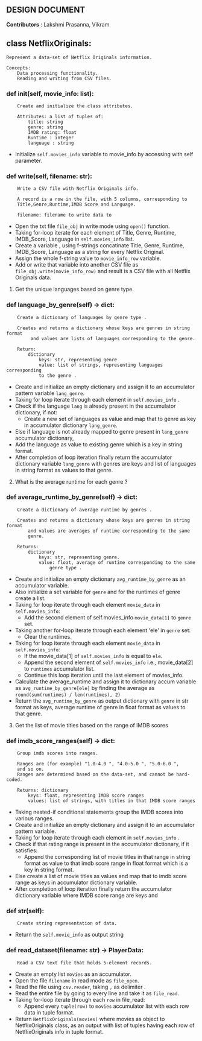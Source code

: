 

## DESIGN DOCUMENT

**Contributors** : Lakshmi Prasanna, Vikram

## class NetflixOriginals:
    
    Represent a data-set of Netflix Originals information.

    Concepts:
        Data processing functionality.
        Reading and writing from CSV files.
    

### def __init__(self, movie_info: list):
       
        Create and initialize the class attributes.

        Attributes: a list of tuples of:
            title: string
            genre: string
            IMDB rating: float
            Runtime : integer
            language : string

* Initialize `self.movies_info` variable to movie_info by accessing with self parameter.        

### def write(self, filename: str):
       
        Write a CSV file with Netflix Originals info.

        A record is a row in the file, with 5 columns, corresponding to
        Title,Genre,Runtime,IMDB Score and Language.

        filename: filename to write data to

* Open the txt file `file_obj` in write mode using `open()` function.
* Taking for-loop iterate for each element of Title, Genre, Runtime, IMDB_Score, Language in `self.movies_info` list.
* Create a variable , using f-strings concatinate Title, Genre, Runtime, IMDB_Score, Language
  as a string for every Netflix Original.
* Assign the whole f-string value to `movie_info_row` variable.
* Add or write that variable into another CSV file as `file_obj.write(movie_info_row)` and result is a CSV file with all Netflix Originals data.
  
1. Get the unique languages based on genre type.
### def language_by_genre(self) -> dict:
        
        Create a dictionary of languages by genre type .

        Creates and returns a dictionary whose keys are genres in string format
             and values are lists of languages corresponding to the genre.

        Return:
            dictionary
                keys: str, representing genre
                value: list of strings, representing languages corresponding
                to the genre .


* Create and initialize an empty dictionary and assign it to an accumulator pattern variable `lang_genre`.
* Taking for loop iterate through each element in `self.movies_info` .
 * Check if the language `lang` is already present in the accumulator dictionary, if not:
   * Create a new set of languages as value and map that to genre as key in accumulator dictionary `lang_genre`.
 * Else if language is not already mapped to genre present in `lang_genre` accumulator dictionary,
 * Add the language as value to existing genre which is a key in string format.
* After completion of loop iteration finally return the accumulator dictionary variable `lang_genre`  with genres are keys and 
list of languages in string format as values to that genre.

2. What is the average runtime for each genre ? 
 
### def average_runtime_by_genre(self) -> dict:
        
        Create a dictionary of average runtime by genres .

        Creates and returns a dictionary whose keys are genres in string format
            and values are averages of runtime corresponding to the same
            genre.

        Returns:
            dictionary
                keys: str, representing genre.
                value: float, average of runtime corresponding to the same
                    genre type .

* Create and initialize an empty dictionary `avg_runtime_by_genre` as an accumulator variable.
* Also initialize a set variable for `genre` and for the runtimes of genre create a list.
* Taking for loop iterate through each element `movie_data` in `self.movies_info`:
  * Add the second element of self.movies_info `movie_data[1]` to `genre` set.
* Taking another for-loop iterate through each element 'ele' in `genre` set:
  * Clear the runtimes.
* Taking for loop iterate through each element `movie_data` in `self.movies_info`:
  * If the movie_data[1] of `self.movies_info` is equal to `ele`.
  * Append the second element of `self.movies_info` i.e., movie_data[2] to `runtimes` accumulator list.
  * Continue this loop iteration until the last element of movies_info.
* Calculate the average_runtime and assign it to dictionary accum variable as `avg_runtime_by_genre[ele]` by finding the average as `round(sum(runtimes) / len(runtimes), 2)`
* Return the `avg_runtime_by_genre` as output dictionary with `genre` in str format as keys, average runtime of genre in float format as values to that genre.

3. Get the list of movie titles based on the range of IMDB scores

### def imdb_score_ranges(self) -> dict:
        
        Group imdb scores into ranges.

        Ranges are (for example) "1.0-4.0 ", "4.0-5.0 ", "5.0-6.0 ",
        and so on.
        Ranges are determined based on the data-set, and cannot be hard-coded.

        Returns: dictionary
            keys: float, representing IMDB score ranges
            values: list of strings, with titles in that IMDB score ranges

* Taking nested-if conditional statements group the IMDB scores into various ranges.
* Create and initialize an empty dictionary and assign it to an accumulator pattern variable.
* Taking for loop iterate through each element in `self.movies_info` .
 * Check if that rating range is present in the accumulator dictionary, if it satisfies:
   * Append the corresponding list of movie titles in that range in string format as value
    to that imdb score range in float format which is a key in string format.
 * Else create a list of movie titles as values and map that to imdb score range as keys in accumulator dictionary variable.
* After completion of loop iteration finally return the accumulator dictionary variable where IMDB score range are keys and 

### def str(self):
        Create string representation of data.
* Return the `self.movie_info` as output string

### def read_dataset(filename: str) -> PlayerData:
        Read a CSV text file that holds 5-element records.

* Create an empty list `movies` as an accumulator.
* Open the file `filename` in read mode as `file_open`.
* Read the file using `csv.reader`, taking `,` as delimiter . 
* Read the entire file by going to every line and take it as `file_read`.
* Taking for-loop iterate through each `row` in file_read:
  * Append every `tuple(row)` to `movies` accumulator list with each row data in tuple format.
* Return `NetflixOriginals(movies)` where movies as object to NetflixOriginals class, as an output
with list of tuples having each row of NetflixOriginals info in tuple format.

